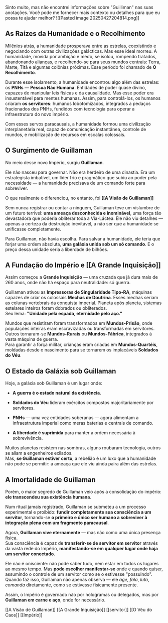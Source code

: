 Sinto muito, mas não encontrei informações sobre "Guilliman" nas suas anotações. Você pode me fornecer mais contexto ou detalhes para que eu possa te ajudar melhor?
![[Pasted image 20250427204814.png]]

## **As Raízes da Humanidade e o Recolhimento**

Milênios atrás, a humanidade prosperava entre as estrelas, coexistindo e negociando com outras civilizações galácticas​. Mas esse ideal morreu. A humanidade, movida por ambição e medo, se isolou, rompendo tratados, abandonando alianças, e recolhendo-se para seus mundos centrais: Terra, Marte, Titã e algumas colônias próximas. Esse período foi chamado de **O Recolhimento**.

Durante esse isolamento, a humanidade encontrou algo além das estrelas: os **PNHs** — **Pessoa Não Humana**​. Entidades de poder quase divino, capazes de manipular leis físicas e da causalidade. Mas esse poder era insustentável para mentes humanas. Assim, para controlá-los, os humanos criaram **os servitores**​: humanos lobotomizados, integrados a pedaços fracionados dos PNHs, fundidos com tecnologia para operar a infraestrutura do novo império.

Com esses servos paracausais, a humanidade formou uma civilização interplanetária real, capaz de comunicação instantânea, controle de mundos, e mobilização de recursos em escalas colossais​​.

## **O Surgimento de Guillaman**

No meio desse novo Império, surgiu **Guillaman**​.

Ele não nasceu para governar. Não era herdeiro de uma dinastia. Era um estrategista imbatível, um líder frio e pragmático que subiu ao poder pela necessidade — a humanidade precisava de um comando forte para sobreviver.

O que realmente o diferenciou, no entanto, foi **[[A Visão de Guillaman]]**

Sem nunca registrar ou contar a ninguém, Guillaman teve um vislumbre de um futuro terrível: **uma ameaça desconhecida e inominável**, uma força tão devastadora que poderia obliterar toda a Via-Láctea​. Ele não viu detalhes — apenas a certeza da destruição inevitável, a não ser que a humanidade se unificasse completamente.

Para Guillaman, não havia escolha. Para salvar a humanidade, ele teria que forjar uma ordem absoluta, **uma galáxia unida sob um só comando**. E o preço dessa unidade seria a liberdade de bilhões.

## **A Fundação do Império e [[A Grande Inquisição]]**

Assim começou a **Grande Inquisição**​ — uma cruzada que já dura mais de 260 anos, onde não há espaço para neutralidade: só guerra.

Guillaman ativou as **Impressoras de Singularidade Tipo-RA**, máquinas capazes de criar os colossais **Mechas de Doutrina**​. Esses mechas seriam as colunas vertebrais da conquista imperial. Planeta após planeta, sistemas estelares inteiros foram dobrados ou obliterados.  
Seu lema: **"Unidade pela espada, eternidade pelo aço."**

Mundos que resistiram foram transformados em **Mundos-Prisão**​, onde populações inteiras eram escravizadas ou transformadas em servitores. Outros tornaram-se **Mundos-Rurais** ou **Mundos-Fábrica**, integrados à vasta máquina de guerra.  
Para garantir a força militar, crianças eram criadas em **Mundos-Quartéis**, moldadas desde o nascimento para se tornarem os implacáveis **Soldados do Véu**​.

## **O Estado da Galáxia sob Guillaman**

Hoje, a galáxia sob Guillaman é um lugar onde:

- **A guerra é o estado natural da existência**​.
    
- **Soldados do Véu** lideram exércitos compostos majoritariamente por servitores.
    
- **PNHs** — uma vez entidades soberanas — agora alimentam a infraestrutura imperial como meras baterias e centrais de comando​.
    
- **A liberdade é suprimida** para manter a ordem necessária à sobrevivência.
    

Muitos planetas resistem nas sombras, alguns roubaram tecnologia, outros se aliam a engenheiros exilados.  
Mas, **se Guillaman estiver certo**, a rebelião é um luxo que a humanidade não pode se permitir: a ameaça que ele viu ainda paira além das estrelas.

## **A Imortalidade de Guillaman**

Porém, o maior segredo de Guillaman veio após a consolidação do império: **ele transcendeu sua existência humana**.

Num ritual jamais registrado, Guillaman se submeteu a um processo experimental e proibido: **fundir completamente sua consciência a um servitor**, tornando-se **o primeiro e único ser humano a sobreviver à integração plena com um fragmento paracausal**​.

Agora, **Guillaman vive eternamente** — mas não como uma única presença física.  
Sua consciência é capaz de **transferir-se de servitor em servitor** através da vasta rede do Império, **manifestando-se em qualquer lugar onde haja um servitor conectado**.

Ele não é onisciente: não pode saber tudo, nem estar em todos os lugares ao mesmo tempo. Mas **pode escolher manifestar-se** onde e quando quiser, assumindo o controle de um servitor como se o estivesse "possuindo".  
Quando faz isso, Guillaman não apenas observa — ele _age_, _fala_, _luta_, _comanda_ diretamente, como se estivesse fisicamente presente.

Assim, o Império é governado não por hologramas ou delegados, mas por **Guillaman em carne e aço**, onde for necessário.

[[A Visão de Guillaman]]
[[A Grande Inquisição]]
[[servitor]]
[[O Véu do Caos]]
[[Império]]